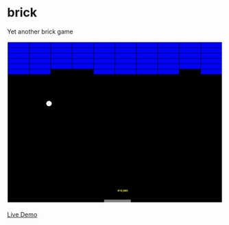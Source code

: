 # brick
Yet another brick game

![](https://raw.githubusercontent.com/atwayne/brick/dev/resources/screenshot.jpg)


[Live Demo](https://atwayne.github.io/brick/)
